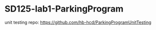 # SD125-lab1-ParkingProgram


unit testing repo: https://github.com/hb-hcd/ParkingProgramUnitTesting
